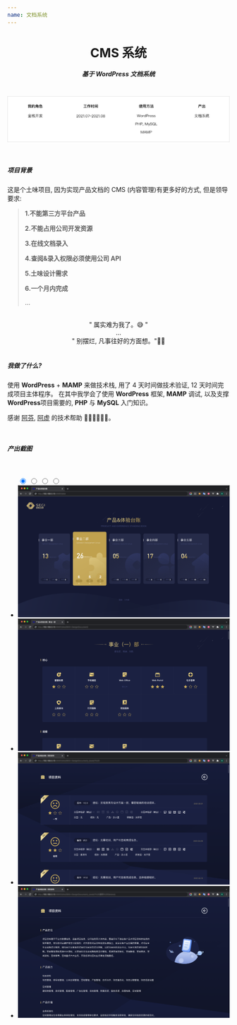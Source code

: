 ```yaml
---
name: 文档系统
---
```


# <center>**<span class=" font-bold ">CMS</span> 系统**</center>

##### <center class="text-gary-500 font-light">基于 WordPress 文档系统</center>

<br>
<div style="display: flex; justify-content: center;">
    <img src="../assets/wordpress/wordpress.png"/>
</div>
<br>
<br>

##### 项目背景

这是个土味项目, 因为实现产品文档的 CMS (内容管理)有更多好的方式, 但是领导要求:

> **1.不能第三方平台产品**
>
> **2.不能占用公司开发资源**
>
> **3.在线文档录入**
>
> **4.查阅&录入权限必须使用公司 API**
>
> **5.土味设计需求**
>
> **6.一个月内完成**
>
> ...

<br>

<center class="bg-yellow-50 py-2 font-thin text-xl">" 属实难为我了。😅 " </center>
<center class="bg-yellow-50 py-2 font-thin text-xl">...</center>
<center class="bg-yellow-50 py-2 mb-8 font-thin text-xl">" 别摆烂, 凡事往好的方面想。"🤦‍♂️</center>

<br>

##### 我做了什么?

使用 **WordPress** + **MAMP** 来做技术栈, 用了 4 天时间做技术验证, 12 天时间完成项目主体程序。 在其中我学会了使用 **WordPress** 框架, **MAMP** 调试, 以及支撑**WordPress**项目需要的, **PHP** 与 **MySQL** 入门知识。

感谢 <a href="https://space.bilibili.com/7981948/?spm_id_from=333.999.0.0" target="_blank">阿芬</a>, <a href="https://space.bilibili.com/451368848?from=search&seid=17438273036942781063&spm_id_from=333.337.0.0" target="_blank">阿虚</a> 的技术帮助 👏🏼👏🏼👏🏼。

<br>

##### 产出截图

<br>

<ul class="slides rounded-sm">
  <input type="radio" id="control-1" name="control" checked>
  <input type="radio" id="control-2" name="control">
  <input type="radio" id="control-3" name="control">
  <input type="radio" id="control-4" name="control">
  
  <!--  Left/Right Button  -->
  <div class="navigator slide-1">
    <label for="control-4">
      <div class="fas fa-chevron-left"></div>
    </label>
    <label for="control-2">
      <div class="fas fa-chevron-right"></div>
    </label>
  </div>
  
  <div class="navigator slide-2">
    <label for="control-1">
      <div class="fas fa-chevron-left"></div>
    </label>
    <label for="control-3">
      <div class="fas fa-chevron-right"></div>
    </label>
  </div>
  
  <div class="navigator slide-3">
    <label for="control-2">
      <div class="fas fa-chevron-left"></div>
    </label>
    <label for="control-4">
      <div class="fas fa-chevron-right"></div>
    </label>
  </div>

  <div class="navigator slide-4">
    <label for="control-3">
      <div class="fas fa-chevron-left"></div>
    </label>
    <label for="control-1">
      <div class="fas fa-chevron-right"></div>
    </label>
  </div>
  <!--  /Left/Right Button  -->
  
  <li class="slide">
    <img src="../assets/wordpress/wordpress-01.png" class=" absolute w-10/12">
    <!-- <span class="text-sm text-white">文档首页</span> -->
  </li>
  <li class="slide">
    <img src="../assets/wordpress/wordpress-02.png" class=" absolute w-10/12">
    <!-- <span class="text-sm text-white">文档首页</span> -->
  </li>
  <li class="slide">
    <img src="../assets/wordpress/wordpress-03.png" class=" absolute w-10/12">
    <!-- <span class="text-sm text-white">文档首页</span> -->
  </li>
  <li class="slide">
    <img src="../assets/wordpress/wordpress-04.png" class=" absolute w-10/12">
    <!-- <span class="text-sm text-white">文档首页</span> -->
  </li>
  
  <div class="controls-visible">
    <label for="control-1"></label>
    <label for="control-2"></label>
    <label for="control-3"></label>
    <label for="control-4"></label>
  </div>
</ul>
<br>
